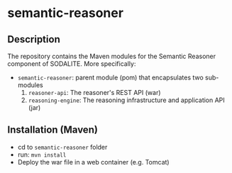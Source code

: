 # semantic-reasoner

## Description

The repository contains the Maven modules for the Semantic Reasoner component of SODALITE. More specifically:

- `semantic-reasoner`: parent module (pom)  that encapsulates two sub-modules
    1. `reasoner-api`: The reasoner's REST API (war)
    2. `reasoning-engine`: The reasoning infrastructure and application API (jar)

## Installation (Maven)

- cd to `semantic-reasoner` folder
- run: `mvn install`
- Deploy the war file in a web container (e.g. Tomcat)